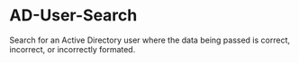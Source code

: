 # AD-User-Search
Search for an Active Directory user where the data being passed is correct, incorrect, or incorrectly formated. 
